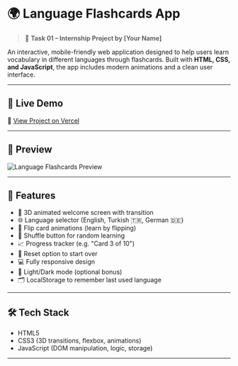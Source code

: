 # 🌍 Language Flashcards App

> 📝 **Task 01 – Internship Project by [Your Name]**

An interactive, mobile-friendly web application designed to help users learn vocabulary in different languages through flashcards. Built with **HTML, CSS, and JavaScript**, the app includes modern animations and a clean user interface.

---

## 🚀 Live Demo

🔗 [View Project on Vercel](https://language-flashcards-innovotech.vercel.app)

---

## 📸 Preview

![Language Flashcards Preview](preview-image.png) <!-- Replace with actual image if you have -->

---

## 🧠 Features

- 🎉 3D animated welcome screen with transition
- 🌐 Language selector (English, Turkish 🇹🇷, German 🇩🇪)
- 🔁 Flip card animations (learn by flipping)
- 🎲 Shuffle button for random learning
- 📈 Progress tracker (e.g. "Card 3 of 10")
- 🔄 Reset option to start over
- 💻 Fully responsive design
- 🌙 Light/Dark mode (optional bonus)
- 🗂️ LocalStorage to remember last used language

---

## 🛠️ Tech Stack

- HTML5  
- CSS3 (3D transitions, flexbox, animations)  
- JavaScript (DOM manipulation, logic, storage)

---

